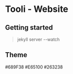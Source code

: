 # Tooli - Website


## Getting started

> jekyll server --watch

## Theme

<color name="colorPrimary">#689F38</color>
<color name="colorAccent">#E65100</color>
<color name="colorText">#263238</color>
